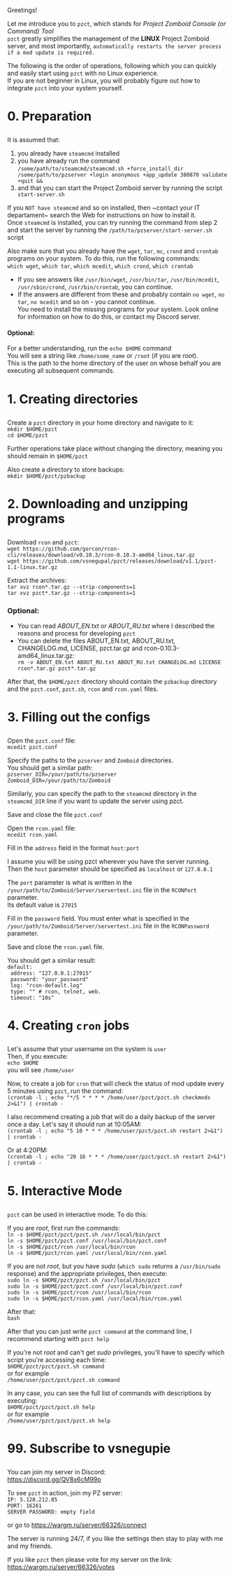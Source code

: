 Greetings!<p>
Let me introduce you to `pzct`, which stands for _Project Zomboid Console (or Command) Tool_  
`pzct` greatly simplifies the management of the **LINUX** Project Zomboid server, and most importantly, `automatically restarts the server process if a mod update is required.`<p>
The following is the order of operations, following which you can quickly and easily start using `pzct` with no Linux experience.  
If you are not beginner in Linux, you will probably figure out how to integrate `pzct` into your system yourself.<p>
# 0. Preparation<p>
It is assumed that:  
1. you already have `steamcmd` installed  
2. you have already run the command `/some/path/to/steamcmd/steamcmd.sh +force_install_dir /some/path/to/pzserver +login anonymous +app_update 380870 validate +quit &&`  
3. and that you can start the Project Zomboid server by running the script `start-server.sh`<p>
<!-- -->
If you `NOT have steamcmd` and so on installed, then ~contact your IT departament~ search the Web for instructions on how to install it.  
Once `steamcmd` is installed, you can try running the command from step 2 and start the server by running the `/path/to/pzserver/start-server.sh` script<p>
Also make sure that you already have the `wget`, `tar`, `mc`, `crond` and `crontab` programs on your system. To do this, run the following commands:  
`which wget`, `which tar`, `which mcedit`, `which crond`, `which crontab`<p>
- If you see answers like `/usr/bin/wget`, `/usr/bin/tar`, `/usr/bin/mcedit`, `/usr/sbin/crond`, `/usr/bin/crontab`, you can continue.  
- If the answers are different from these and probably contain `no wget`, `no tar`, `no mcedit` and so on - you cannot continue.  
You need to install the missing programs for your system. Look online for information on how to do this, or contact my Discord server.<p>
#### Optional:  
For a better understanding, run the `echo $HOME` command  
You will see a string like `/home/some_name` or `/root` (if you are *root*).  
This is the path to the home directory of the user on whose behalf you are executing all subsequent commands.<p>
# 1. Creating directories<p>
Create a `pzct` directory in your home directory and navigate to it:  
`mkdir $HOME/pzct`  
`cd $HOME/pzct`<p>
Further operations take place without changing the directory, meaning you should remain in `$HOME/pzct`<p>
Also create a directory to store backups:  
`mkdir $HOME/pzct/pzbackup`<p>
# 2. Downloading and unzipping programs<p>
Download `rcon` and `pzct`:  
`wget https://github.com/gorcon/rcon-cli/releases/download/v0.10.3/rcon-0.10.3-amd64_linux.tar.gz`  
`wget https://github.com/vsnegupal/pzct/releases/download/v1.1/pzct-1.1-linux.tar.gz`<p>
Extract the archives:  
`tar xvz rcon*.tar.gz --strip-components=1`  
`tar xvz pzct*.tar.gz --strip-components=1`<p>
### Optional:<p>
- You can read _ABOUT_EN.txt_ or _ABOUT_RU.txt_ where I described the reasons and process for developing `pzct`  
- You can delete the files ABOUT_EN.txt, ABOUT_RU.txt, CHANGELOG.md, LICENSE, pzct.tar.gz and rcon-0.10.3-amd64_linux.tar.gz:  
`rm -v ABOUT_EN.txt ABOUT_RU.txt ABOUT_RU.txt CHANGELOG.md LICENSE rcon*.tar.gz pzct*.tar.gz`<p>
<!-- -->
After that, the `$HOME/pzct` directory should contain the `pzbackup` directory and the `pzct.conf`, `pzct.sh`, `rcon` and `rcon.yaml` files.<p>
# 3. Filling out the configs<p>
Open the `pzct.conf` file:  
`mcedit pzct.conf`<p>
Specify the paths to the `pzserver` and `Zomboid` directories.  
You should get a similar path:  
`pzserver_DIR=/your/path/to/pzserver`  
`Zomboid_DIR=/your/path/to/Zomboid`<p>
Similarly, you can specify the path to the `steamcmd` directory in the `steamcmd_DIR` line if you want to update the server using pzct.<p>
Save and close the file `pzct.conf`<p>
Open the `rcon.yaml` file:  
`mcedit rcon.yaml`<p>
Fill in the `address` field in the format `host:port`<p>
I assume you will be using pzct wherever you have the server running.  
Then the `host` parameter should be specified as `localhost` or `127.0.0.1`<p>
The `port` parameter is what is written in the `/your/path/to/Zomboid/Server/servertest.ini` file in the `RCONPort` parameter.  
Its default value is `27015`<p>
Fill in the `password` field. You must enter what is specified in the `/your/path/to/Zomboid/Server/servertest.ini` file in the `RCONPassword` parameter.<p>
Save and close the `rcon.yaml` file.<p>
You should get a similar result:  
`default:`<br>
` address: "127.0.0.1:27015"`<br>
` password: "your_password"`<br>
` log: "rcon-default.log"`<br>
` type: "" # rcon, telnet, web.`<br>
` timeout: "10s"`<p>
# 4. Creating `cron` jobs<p>
Let's assume that your username on the system is `user`  
Then, if you execute:  
`echo $HOME`  
you will see `/home/user`<p>
Now, to create a job for `cron` that will check the status of mod update every 5 minutes using `pzct`, run the command:  
`(crontab -l ; echo "*/5 * * * * /home/user/pzct/pzct.sh checkmods 2>&1") | crontab -`<p>
I also recommend creating a job that will do a daily backup of the server once a day. Let's say it should run at 10:05AM:  
`(crontab -l ; echo "5 10 * * * /home/user/pzct/pzct.sh restart 2>&1") | crontab -`<p>
Or at 4:20PM:  
`(crontab -l ; echo "20 16 * * * /home/user/pzct/pzct.sh restart 2>&1") | crontab -`<p>
# 5. Interactive Mode<p>
`pzct` can be used in interactive mode. To do this:<p>
If you are _root_, first run the commands:  
`ln -s $HOME/pzct/pzct/pzct.sh /usr/local/bin/pzct`  
`ln -s $HOME/pzct/pzct.conf /usr/local/bin/pzct.conf`  
`ln -s $HOME/pzct/rcon /usr/local/bin/rcon`  
`ln -s $HOME/pzct/rcon.yaml /usr/local/bin/rcon.yaml`<p>
If you are not _root_, but you have _sudo_ (`which sudo` returns a `/usr/bin/sudo` response) and the appropriate privileges, then execute:  
`sudo ln -s $HOME/pzct/pzct.sh /usr/local/bin/pzct`  
`sudo ln -s $HOME/pzct/pzct.conf /usr/local/bin/pzct.conf`  
`sudo ln -s $HOME/pzct/rcon /usr/local/bin/rcon`  
`sudo ln -s $HOME/pzct/rcon.yaml /usr/local/bin/rcon.yaml`<p>
After that:  
`bash`<p>
After that you can just write `pzct command` at the command line, I recommend starting with `pzct help`<p>
If you're not _root_ and can't get _sudo_ privileges, you'll have to specify which script you're accessing each time:  
`$HOME/pzct/pzct/pzct.sh command`  
or for example  
`/home/user/pzct/pzct/pzct.sh command`<p>
In any case, you can see the full list of commands with descriptions by executing:  
`$HOME/pzct/pzct/pzct.sh help`  
or for example  
`/home/user/pzct/pzct/pzct.sh help`<p>
# 99. Subscribe to vsnegupie<p>
You can join my server in Discord:  
https://discord.gg/QV8x6cM99p<p>
To see `pzct` in action, join my PZ server:  
`IP: 5.128.212.85`  
`PORT: 16261`  
`SERVER PASSWORD: empty field`  
  
or go to https://wargm.ru/server/66326/connect<p>
The server is running 24/7, if you like the settings then stay to play with me and my friends.<p>
If you like `pzct` then please vote for my server on the link:  
https://wargm.ru/server/66326/votes
